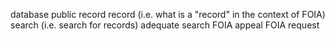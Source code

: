 database
public record
record (i.e. what is a "record" in the context of FOIA)
search (i.e. search for records)
adequate search
FOIA
appeal
FOIA request